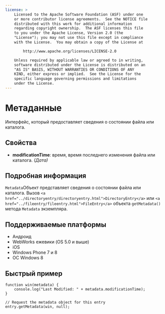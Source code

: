 ```yaml
---
license: >
    Licensed to the Apache Software Foundation (ASF) under one
    or more contributor license agreements.  See the NOTICE file
    distributed with this work for additional information
    regarding copyright ownership.  The ASF licenses this file
    to you under the Apache License, Version 2.0 (the
    "License"); you may not use this file except in compliance
    with the License.  You may obtain a copy of the License at

        http://www.apache.org/licenses/LICENSE-2.0

    Unless required by applicable law or agreed to in writing,
    software distributed under the License is distributed on an
    "AS IS" BASIS, WITHOUT WARRANTIES OR CONDITIONS OF ANY
    KIND, either express or implied.  See the License for the
    specific language governing permissions and limitations
    under the License.
---
```


# Метаданные

Интерфейс, который предоставляет сведения о состоянии файла или каталога.

## Свойства

*   **modificationTime**: время, время последнего изменения файла или каталога. *(Дата)*

## Подробная информация

`Metadata`Объект представляет сведения о состоянии файла или каталога. Вызов `<a href="../directoryentry/directoryentry.html">DirectoryEntry</a>` или `<a href="../fileentry/fileentry.html">FileEntry</a>` объекта `getMetadata()` метода `Metadata` экземпляра.

## Поддерживаемые платформы

*   Андроид
*   WebWorks ежевики (OS 5.0 и выше)
*   iOS
*   Windows Phone 7 и 8
*   ОС Windows 8

## Быстрый пример

    function win(metadata) {
        console.log("Last Modified: " + metadata.modificationTime);
    }
    
    // Request the metadata object for this entry
    entry.getMetadata(win, null);